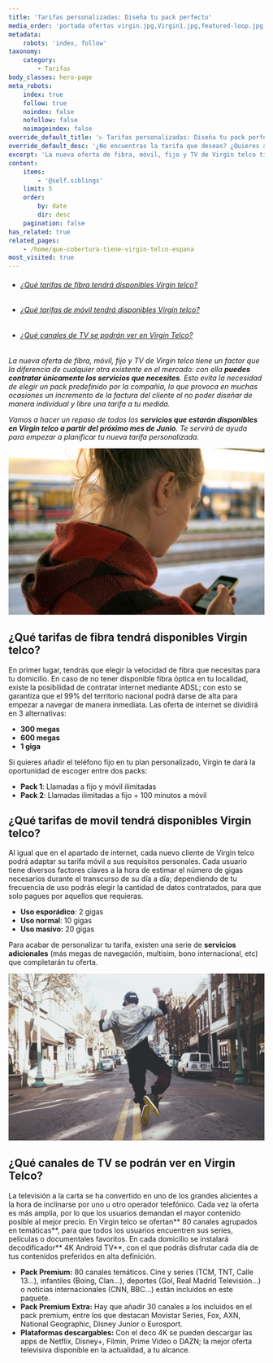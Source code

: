 ```yaml
---
title: 'Tarifas personalizadas: Diseña tu pack perfecto'
media_order: 'portada ofertas virgin.jpg,Virgin1.jpg,featured-loop.jpg,virgin_blog_img_10.jpg,virgin_blog_img_07.jpg'
metadata:
    robots: 'index, follow'
taxonomy:
    category:
        - Tarifas
body_classes: hero-page
meta_robots:
    index: true
    follow: true
    noindex: false
    nofollow: false
    noimageindex: false
override_default_title: '▷ Tarifas personalizadas: Diseña tu pack perfecto'
override_default_desc: '¿No encuentras la tarifa que deseas? ¿Quieres adaptar la oferta de fibra, móvil y TV según tus necesidades? En Virgin telco queremos darte la oportunidad de contratar solo aquellos servicios que precises. Descubre todas las combinaciones posibles ¿A qué esperas?'
excerpt: 'La nueva oferta de fibra, móvil, fijo y TV de Virgin telco tiene un factor que la diferencia de cualquier otra existente en el mercado: con ella puedes contratar únicamente los servicios que necesites...'
content:
    items:
        - '@self.siblings'
    limit: 5
    order:
        by: date
        dir: desc
    pagination: false
has_related: true
related_pages:
    - /home/que-cobertura-tiene-virgin-telco-espana
most_visited: true
---
```


<!-- # Personaliza tu propia tarifa con Virgin telco -->

<!-- ![](Virgin1.jpg) -->
<!-- <div class="mb-5"></div> -->

<div class="links-list"></div>

* ######  <span class="magnet-link">[¿Qué tarifas de fibra tendrá disponibles Virgin telco?](#fibra)</span>
* ######  <span class="magnet-link">[¿Qué tarifas de móvil tendrá disponibles Virgin telco?](#movil)</span>
* ######  <span class="magnet-link">[¿Qué canales de TV se podrán ver en Virgin Telco?](#tv)</span>


<div class="mb-5"></div>

_La nueva oferta de fibra, móvil, fijo y TV de Virgin telco tiene un factor que la diferencia de cualquier otra existente en el mercado: con ella **puedes contratar únicamente los servicios que necesites**. Esto evita la necesidad de elegir un pack predefinido por la compañía, lo que provoca en muchas ocasiones un incremento de la factura del cliente al no poder diseñar de manera individual y libre una tarifa a tu medida._

_Vamos a hacer un repaso de todos los **servicios que estarán disponibles en Virgin telco a partir del próximo mes de Junio**. Te servirá de ayuda para empezar a planificar tu nueva tarifa personalizada._

<div class="mb-5"></div>

![](virgin_blog_img_10.jpg)

<div class="mb-5"></div>

## <span id="fibra">¿Qué tarifas de fibra tendrá disponibles Virgin telco?</span>

En primer lugar, tendrás que elegir la velocidad de fibra que necesitas para tu domicilio. En caso de no tener disponible fibra óptica en tu localidad, existe la posibilidad de contratar internet mediante ADSL; con esto se garantiza que el 99% del territorio nacional podrá darse de alta para empezar a navegar de manera inmediata. Las oferta de internet se dividirá en 3 alternativas:

* **300 megas**
* **600 megas**
* **1 giga**

Si quieres añadir el teléfono fijo en tu plan personalizado, Virgin te dará la oportunidad de escoger entre dos packs:

* **Pack 1**: Llamadas a fijo y móvil ilimitadas
* **Pack 2**: Llamadas ilimitadas a fijo + 100 minutos a móvil

<div class="mb-5"></div>

## <span id="movil">¿Qué tarifas de movil tendrá disponibles Virgin telco?</span>

Al igual que en el apartado de internet, cada nuevo cliente de Virgin telco podrá adaptar su tarifa móvil a sus requisitos personales. Cada usuario tiene diversos factores claves a la hora de estimar el número de gigas necesarios durante el transcurso de su día a día; dependiendo de tu frecuencia de uso podrás elegir la cantidad de datos contratados, para que solo pagues por aquellos que requieras.

* **Uso esporádico**: 2 gigas
* **Uso normal**: 10 gigas
* **Uso masivo:** 20 gigas

Para acabar de personalizar tu tarifa, existen una serie de **servicios adicionales** (más megas de navegación, multisim, bono internacional, etc) que completarán tu oferta.

<div class="mb-5"></div>

![](virgin_blog_img_07.jpg)

<div class="mb-5"></div>

## <span id="tv">¿Qué canales de TV se podrán ver en Virgin Telco?</span>

La televisión a la carta se ha convertido en uno de los grandes alicientes a la hora de inclinarse por uno u otro operador telefónico. Cada vez la oferta es más amplia, por lo que los usuarios demandan el mayor contenido posible al mejor precio. En Virgin telco se ofertan** 80 canales agrupados en temáticas**, para que todos los usuarios encuentren sus series, películas o documentales favoritos. En cada domicilio se instalará decodificador** 4K Android TV**, con el que podrás disfrutar cada día de tus contenidos preferidos en alta definición.

* **Pack Premium:** 80 canales temáticos. Cine y series (TCM, TNT, Calle 13…), infantiles (Boing, Clan…), deportes (Gol, Real Madrid Televisión…) o noticias internacionales (CNN, BBC…) están incluidos en este paquete.
* **Pack Premium Extra:** Hay que añadir 30 canales a los incluidos en el pack premium, entre los que destacan Movistar Series, Fox, AXN, National Geographic, Disney Junior o Eurosport.  
* **Plataformas descargables:** Con el deco 4K se pueden descargar las apps de Netflix, Disney+, Filmin, Prime Video o DAZN; la mejor oferta televisiva disponible en la actualidad, a tu alcance.





